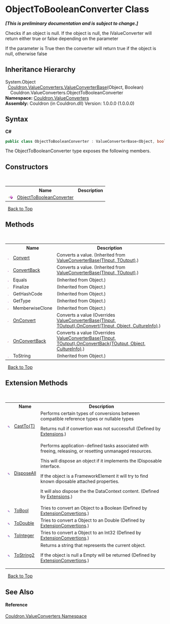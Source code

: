 # ObjectToBooleanConverter Class
 _**\[This is preliminary documentation and is subject to change.\]**_

Checks if an object is null. If the object is null, the IValueConverter will return either true or false depending on the parameter 

 If the parameter is True then the converter will return true if the object is null, otherwise false


## Inheritance Hierarchy
System.Object<br />&nbsp;&nbsp;<a href="T_Couldron_ValueConverters_ValueConverterBase_2">Couldron.ValueConverters.ValueConverterBase</a>(Object, Boolean)<br />&nbsp;&nbsp;&nbsp;&nbsp;Couldron.ValueConverters.ObjectToBooleanConverter<br />
**Namespace:**&nbsp;<a href="N_Couldron_ValueConverters">Couldron.ValueConverters</a><br />**Assembly:**&nbsp;Couldron (in Couldron.dll) Version: 1.0.0.0 (1.0.0.0)

## Syntax

**C#**<br />
``` C#
public class ObjectToBooleanConverter : ValueConverterBase<Object, bool>
```

The ObjectToBooleanConverter type exposes the following members.


## Constructors
&nbsp;<table><tr><th></th><th>Name</th><th>Description</th></tr><tr><td>![Public method](media/pubmethod.gif "Public method")</td><td><a href="M_Couldron_ValueConverters_ObjectToBooleanConverter__ctor">ObjectToBooleanConverter</a></td><td /></tr></table>&nbsp;
<a href="#objecttobooleanconverter-class">Back to Top</a>

## Methods
&nbsp;<table><tr><th></th><th>Name</th><th>Description</th></tr><tr><td>![Public method](media/pubmethod.gif "Public method")</td><td><a href="M_Couldron_ValueConverters_ValueConverterBase_2_Convert">Convert</a></td><td>
Converts a value.
 (Inherited from <a href="T_Couldron_ValueConverters_ValueConverterBase_2">ValueConverterBase(TInput, TOutput)</a>.)</td></tr><tr><td>![Public method](media/pubmethod.gif "Public method")</td><td><a href="M_Couldron_ValueConverters_ValueConverterBase_2_ConvertBack">ConvertBack</a></td><td>
Converts a value.
 (Inherited from <a href="T_Couldron_ValueConverters_ValueConverterBase_2">ValueConverterBase(TInput, TOutput)</a>.)</td></tr><tr><td>![Public method](media/pubmethod.gif "Public method")</td><td>Equals</td><td> (Inherited from Object.)</td></tr><tr><td>![Protected method](media/protmethod.gif "Protected method")</td><td>Finalize</td><td> (Inherited from Object.)</td></tr><tr><td>![Public method](media/pubmethod.gif "Public method")</td><td>GetHashCode</td><td> (Inherited from Object.)</td></tr><tr><td>![Public method](media/pubmethod.gif "Public method")</td><td>GetType</td><td> (Inherited from Object.)</td></tr><tr><td>![Protected method](media/protmethod.gif "Protected method")</td><td>MemberwiseClone</td><td> (Inherited from Object.)</td></tr><tr><td>![Protected method](media/protmethod.gif "Protected method")</td><td><a href="M_Couldron_ValueConverters_ObjectToBooleanConverter_OnConvert">OnConvert</a></td><td>
Converts a value
 (Overrides <a href="M_Couldron_ValueConverters_ValueConverterBase_2_OnConvert">ValueConverterBase(TInput, TOutput).OnConvert(TInput, Object, CultureInfo)</a>.)</td></tr><tr><td>![Protected method](media/protmethod.gif "Protected method")</td><td><a href="M_Couldron_ValueConverters_ObjectToBooleanConverter_OnConvertBack">OnConvertBack</a></td><td>
Converts a value
 (Overrides <a href="M_Couldron_ValueConverters_ValueConverterBase_2_OnConvertBack">ValueConverterBase(TInput, TOutput).OnConvertBack(TOutput, Object, CultureInfo)</a>.)</td></tr><tr><td>![Public method](media/pubmethod.gif "Public method")</td><td>ToString</td><td> (Inherited from Object.)</td></tr></table>&nbsp;
<a href="#objecttobooleanconverter-class">Back to Top</a>

## Extension Methods
&nbsp;<table><tr><th></th><th>Name</th><th>Description</th></tr><tr><td>![Public Extension Method](media/pubextension.gif "Public Extension Method")</td><td><a href="M_Couldron_Extensions_CastTo__1">CastTo(T)</a></td><td>
Performs certain types of conversions between compatible reference types or nullable types 

 Returns null if convertion was not successfull
 (Defined by <a href="T_Couldron_Extensions">Extensions</a>.)</td></tr><tr><td>![Public Extension Method](media/pubextension.gif "Public Extension Method")</td><td><a href="M_Couldron_Extensions_DisposeAll">DisposeAll</a></td><td>
Performs application-defined tasks associated with freeing, releasing, or resetting unmanaged resources. 

 This will dispose an object if it implements the IDisposable interface. 

 If the object is a FrameworkElement it will try to find known diposable attached properties. 

 It will also dispose the the DataContext content.
 (Defined by <a href="T_Couldron_Extensions">Extensions</a>.)</td></tr><tr><td>![Public Extension Method](media/pubextension.gif "Public Extension Method")</td><td><a href="M_Couldron_ExtensionConvertions_ToBool">ToBool</a></td><td>
Tries to convert an Object to a Boolean
 (Defined by <a href="T_Couldron_ExtensionConvertions">ExtensionConvertions</a>.)</td></tr><tr><td>![Public Extension Method](media/pubextension.gif "Public Extension Method")</td><td><a href="M_Couldron_ExtensionConvertions_ToDouble">ToDouble</a></td><td>
Tries to convert a Object to an Double
 (Defined by <a href="T_Couldron_ExtensionConvertions">ExtensionConvertions</a>.)</td></tr><tr><td>![Public Extension Method](media/pubextension.gif "Public Extension Method")</td><td><a href="M_Couldron_ExtensionConvertions_ToInteger">ToInteger</a></td><td>
Tries to convert a Object to an Int32
 (Defined by <a href="T_Couldron_ExtensionConvertions">ExtensionConvertions</a>.)</td></tr><tr><td>![Public Extension Method](media/pubextension.gif "Public Extension Method")</td><td><a href="M_Couldron_ExtensionConvertions_ToString2">ToString2</a></td><td>
Returns a string that represents the current object. 

 If the object is null a Empty will be returned
 (Defined by <a href="T_Couldron_ExtensionConvertions">ExtensionConvertions</a>.)</td></tr></table>&nbsp;
<a href="#objecttobooleanconverter-class">Back to Top</a>

## See Also


#### Reference
<a href="N_Couldron_ValueConverters">Couldron.ValueConverters Namespace</a><br />